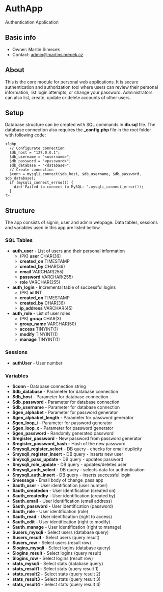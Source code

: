# AuthApp
Authentication Application

## Basic info
- Owner: Martin Simecek
- Contact: admin@martinsimecek.cz

## About
This is the core module for personal web applications. It is secure authentication and authorization tool where users can review their personal information, list login attempts, or change your password. Administrators can also list, create, update or delete accounts of other users.

## Setup
Database structure can be created with SQL commands in **db.sql** file. The database connection also requires the **_config.php** file in the root folder with following code:

    <?php
      // Configurate connection
      $db_host = "127.0.0.1";
      $db_username = "<username>";
      $db_password = "<password>";
      $db_database = "<database>";
      // Create connection
      $conn = mysqli_connect($db_host, $db_username, $db_password, $db_database);
      if (mysqli_connect_errno()) {
        die('Failed to connect to MySQL: '.mysqli_connect_error());
      }
    ?>

## Structure
The app consists of signin, user and admin webpage. Data tables, sessions and variables used in this app are listed bellow.

### SQL Tables
- **auth_user** - List of users and their personal information
    - (PK) **user** CHAR(36)
    - **created_on** TIMESTAMP
    - **created_by** CHAR(36)
    - **email** VARCHAR(255)
    - **password** VARCHAR(255)
    - **role** VARCHAR(255)
- **auth_login** - Incremental table of successful logins
    - (PK) **id** INT
    - **created_on** TIMESTAMP
    - **created_by** CHAR(36)
    - **ip_address** VARCHAR(45)
- **auth_role** - List of user roles
    - (PK) **group** CHAR(3)
    - **group_name** VARCHAR(50)
    - **access** TINYINT(1)
    - **modify** TINYINT(1)
    - **manage** TINYINT(1)

### Sessions
- **authUser** - User number

### Variables
- **$conn** - Database connection string
- **$db_database** - Parameter for database connection
- **$db_host** - Parameter for database connection
- **$db_password** - Parameter for database connection
- **$db_username** - Parameter for database connection
- **$gen_alphabet** - Parameter for password generator
- **$gen_alphabet_length** - Parameter for password generator
- **$gen_loop_i** - Parameter for password generator
- **$gen_loop_x** - Parameter for password generator
- **$gen_password** - Randomly generated password
- **$register_password** - New password from password generator
- **$register_password_hash** - Hash of the new password
- **$mysqli_register_select** - DB query - checks for email duplicity
- **$mysqli_register_insert** - DB query - inserts new user
- **$mysqli_pass_update** - DB query - updates password
- **$mysqli_role_update** - DB query - updates/deletes user
- **$mysqli_auth_select** - DB query - selects data for authentication
- **$mysqli_auth_insert** - DB query - inserts successful login
- **$message** - Email body of change_pass app
- **$auth_user** - User identification (user number)
- **$auth_createdon** - User identification (created on)
- **$auth_createdby** - User identification (created by)
- **$auth_email** - User identification (email address)
- **$auth_password** - User identification (password)
- **$auth_role** - User identification (role)
- **$auth_read** - User identification (right to access)
- **$auth_edit** - User identification (right to modify)
- **$auth_manage** - User identification (right to manage)
- **$users_mysqli** - Select users (database query)
- **$users_result** - Select users (query result)
- **$users_row** - Select users (result row)
- **$logins_mysqli** - Select logins (database query)
- **$logins_result** - Select logins (query result)
- **$logins_row** - Select logins (result row)
- **stats_mysqli** - Select stats (database query)
- **stats_result1** - Select stats (query result 1)
- **stats_result2** - Select stats (query result 2)
- **stats_result3** - Select stats (query result 3)
- **stats_result4** - Select stats (query result 4)
